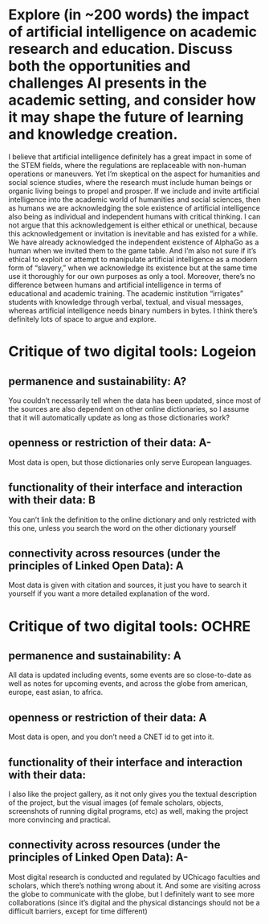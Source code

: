 # Explore (in ~200 words) the impact of artificial intelligence on academic research and education. Discuss both the opportunities and challenges AI presents in the academic setting, and consider how it may shape the future of learning and knowledge creation.
I believe that artificial intelligence definitely has a great impact in some of the STEM fields, where the regulations are replaceable with non-human operations or maneuvers. Yet I’m skeptical on the aspect for humanities and social science studies, where the research must include human beings or organic living beings to propel and prosper. If we include and invite artificial intelligence into the academic world of humanities and social sciences, then as humans we are acknowledging the sole existence of artificial intelligence also being as individual and independent humans with critical thinking. I can not argue that this acknowledgement is either ethical or unethical, because this acknowledgement or invitation is inevitable and has existed for a while. We have already acknowledged the independent existence of AlphaGo as a human when we invited them to the game table. And I’m also not sure if it’s ethical to exploit or attempt to manipulate artificial intelligence as a modern form of “slavery,” when we acknowledge its existence but at the same time use it thoroughly for our own purposes as only a tool. Moreover, there’s no difference between humans and artificial intelligence in terms of educational and academic training. The academic institution “irrigates” students with knowledge through verbal, textual, and visual messages, whereas artificial intelligence needs binary numbers in bytes. I think there’s definitely lots of space to argue and explore. 

# Critique of two digital tools: Logeion
## permanence and sustainability: A?
You couldn’t necessarily tell when the data has been updated, since most of the sources are also dependent on other online dictionaries, so I assume that it will automatically update as long as those dictionaries work? 
## openness or restriction of their data: A-
Most data is open, but those dictionaries only serve European languages. 
## functionality of their interface and interaction with their data: B
You can’t link the definition to the online dictionary and only restricted with this one, unless you search the word on the other dictionary yourself
## connectivity across resources (under the principles of Linked Open Data): A
Most data is given with citation and sources, it just you have to search it yourself if you want a more detailed explanation of the word. 

# Critique of two digital tools: OCHRE
## permanence and sustainability: A
All data is updated including events, some events are so close-to-date as well as notes for upcoming events, and across the globe from american, europe, east asian, to africa. 
## openness or restriction of their data: A
Most data is open, and you don’t need a CNET id to get into it. 
## functionality of their interface and interaction with their data:
I also like the project gallery, as it not only gives you the textual description of the project, but the visual images (of female scholars, objects, screenshots of running digital programs, etc) as well, making the project more convincing and practical. 
## connectivity across resources (under the principles of Linked Open Data): A-
Most digital research is conducted and regulated by UChicago faculties and scholars, which there’s nothing wrong about it. And some are visiting across the globe to communicate with the globe, but I definitely want to see more collaborations (since it’s digital and the physical distancings should not be a difficult barriers, except for time different)
